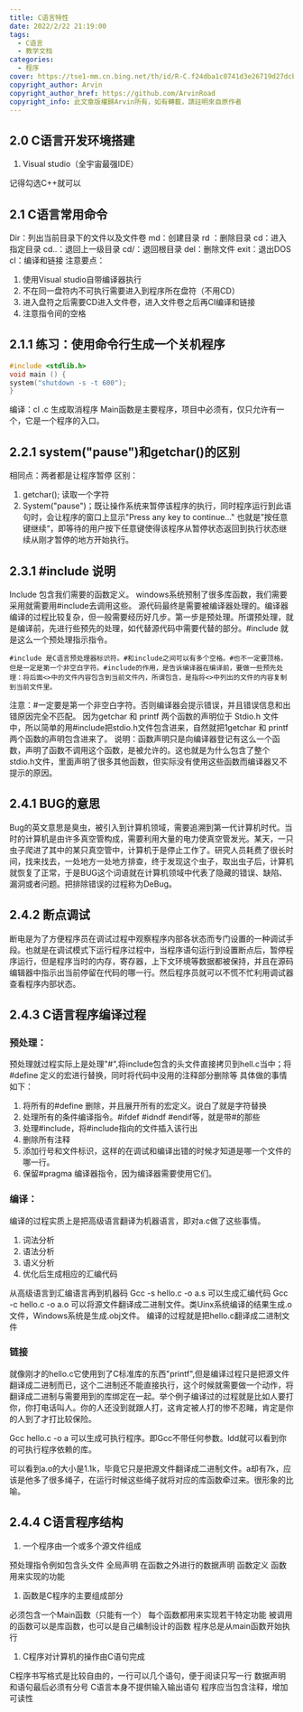```yaml
---
title: C语言特性
date: 2022/2/22 21:19:00
tags:
  - C语言
  - 教学文档
categories:
  - 程序
cover: https://tse1-mm.cn.bing.net/th/id/R-C.f24dba1c0741d3e26719d27dcbfa9ddb?rik=ixXaTtSKatsoXg&riu=http%3a%2f%2fwww.huatengzy.com%2fuploadfile%2f2020%2f1124%2f20201124084901674.jpg&ehk=8cudqdmImcXfxpnTIdHfG5Fw3USMKmi72wqJwGyq34M%3d&risl=&pid=ImgRaw&r=0
copyright_author: Arvin
copyright_author_href: https://github.com/ArvinRoad
copyright_info: 此文章版權歸Arvin所有，如有轉載，請註明來自原作者
---
```

## 2.0 C语言开发环境搭建
1. Visual studio（全宇宙最强IDE）

记得勾选C++就可以
## 2.1 C语言常用命令
Dir：列出当前目录下的文件以及文件卷
md：创建目录
rd ：删除目录
cd：进入指定目录
cd..：退回上一级目录
cd/：退回根目录
del：删除文件
exit：退出DOS
cl：编译和链接
注意要点：

1. 使用Visual studio自带编译器执行
1. 不在同一盘符内不可执行需要进入到程序所在盘符（不用CD）
1. 进入盘符之后需要CD进入文件卷，进入文件卷之后再CI编译和链接
1. 注意指令间的空格
## 2.1.1 练习：使用命令行生成一个关机程序
```C
#include <stdlib.h>
void main () {
system("shutdown -s -t 600");
}
```
编译：cl <name>.c
生成取消程序
Main函数是主要程序，项目中必须有，仅只允许有一个，它是一个程序的入口。
## 2.2.1 system("pause")和getchar()的区别
相同点：两者都是让程序暂停
区别：

1. getchar(); 读取一个字符
1. System("pause")；既让操作系统来暂停该程序的执行，同时程序运行到此语句时，会让程序的窗口上显示"Press any key to continue…" 也就是”按任意键继续“，即等待的用户按下任意键使得该程序从暂停状态返回到执行状态继续从刚才暂停的地方开始执行。
## 2.3.1  #include 说明
Include 包含我们需要的函数定义。
windows系统预制了很多库函数，我们需要采用就需要用#include去调用这些。
源代码最终是需要被编译器处理的。编译器编译的过程比较复杂，但一般需要经历好几步。第一步是预处理。所谓预处理，就是编译前，先进行些预先的处理，如代替源代码中需要代替的部分。#include 就是这么一个预处理指示指令。
```
#include 是C语言预处理器标识符。#和include之间可以有多个空格。#也不一定要顶格，但是一定是第一个非空白字符。#include的作用，是告诉编译器在编译前，要做一些预先处理：将后面<>中的文件内容包含到当前文件内，所谓包含，是指将<>中列出的文件的内容复制到当前文件里。
```
注意：#一定要是第一个非空白字符。否则编译器会提示错误，并且错误信息和出错原因完全不匹配。
因为getchar 和 printf 两个函数的声明位于 Stdio.h 文件中，所以简单的用#include把stdio.h文件包含进来，自然就把1getchar 和 printf 两个函数的声明包含进来了。
说明：函数声明只是向编译器登记有这么一个函数，声明了函数不调用这个函数，是被允许的。这也就是为什么包含了整个stdio.h文件，里面声明了很多其他函数，但实际没有使用这些函数而编译器又不提示的原因。
## 2.4.1 BUG的意思
Bug的英文意思是臭虫，被引入到计算机领域，需要追溯到第一代计算机时代。当时的计算机是由许多真空管构成，需要利用大量的电力使真空管发光。某天，一只虫子爬进了其中的某只真空管中，计算机于是停止工作了。研究人员耗费了很长时间，找来找去，一处地方一处地方排查，终于发现这个虫子，取出虫子后，计算机就恢复了正常，于是BUG这个词语就在计算机领域中代表了隐藏的错误、缺陷、漏洞或者问题。把排除错误的过程称为DeBug。
## 2.4.2 断点调试
断电是为了方便程序员在调试过程中观察程序内部各状态而专门设置的一种调试手段。也就是在调试模式下运行程序过程中，当程序语句运行到设置断点后，暂停程序运行，但是程序当时的内存，寄存器，上下文环境等数据都被保持，并且在源码编辑器中指示出当前停留在代码的哪一行。然后程序员就可以不慌不忙利用调试器查看程序内部状态。
## 2.4.3 C语言程序编译过程
### 预处理：
预处理就过程实际上是处理"#",将include包含的头文件直接拷贝到hell.c当中；将#define 定义的宏进行替换，同时将代码中没用的注释部分删除等
具体做的事情如下：

1. 将所有的#define 删除，并且展开所有的宏定义。说白了就是字符替换
1. 处理所有的条件编译指令。#ifdef #idndf #endif等，就是带#的那些
1. 处理#include，将#include指向的文件插入该行出
1. 删除所有注释
1. 添加行号和文件标识，这样的在调试和编译出错的时候才知道是哪一个文件的哪一行。
1. 保留#pragma 编译器指令，因为编译器需要使用它们。
### 编译：
编译的过程实质上是把高级语言翻译为机器语言，即对a.c做了这些事情。

1. 词法分析
1. 语法分析
1. 语义分析
1. 优化后生成相应的汇编代码

从高级语言到汇编语言再到机器码
Gcc -s hello.c -o a.s 可以生成汇编代码
Gcc -c hello.c -o a.o 可以将源文件翻译成二进制文件。类Uinx系统编译的结果生成.o文件，Windows系统是生成.obj文件。
编译的过程就是把hello.c翻译成二进制文件
### 链接
就像刚才的hello.c它使用到了C标准库的东西"printf",但是编译过程只是把源文件翻译成二进制而已，这个二进制还不能直接执行，这个时候就需要做一个动作，将翻译成二进制与需要用到的库绑定在一起。举个例子编译过的过程就是比如人要打你，你打电话叫人。你的人还没到就跟人打，这肯定被人打的惨不忍睹，肯定是你的人到了才打比较保险。


Gcc hello.c -o a 可以生成可执行程序。即Gcc不带任何参数。ldd就可以看到你的可执行程序依赖的库。


可以看到a.o的大小是1.1k，毕竟它只是把源文件翻译成二进制文件。a却有7k，应该是他多了很多绳子，在运行时候这些绳子就将对应的库函数牵过来。很形象的比喻。
## 2.4.4 C语言程序结构

1. 一个程序由一个或多个源文件组成

预处理指令例如包含头文件
全局声明     在函数之外进行的数据声明
函数定义     函数用来实现的功能

1. 函数是C程序的主要组成部分

必须包含一个Main函数（只能有一个）
每个函数都用来实现若干特定功能
被调用的函数可以是库函数，也可以是自己编制设计的函数
程序总是从main函数开始执行

1. C程序对计算机的操作由C语句完成

C程序书写格式是比较自由的，一行可以几个语句，便于阅读只写一行
数据声明和语句最后必须有分号
C语言本身不提供输入输出语句
程序应当包含注释，增加可读性
